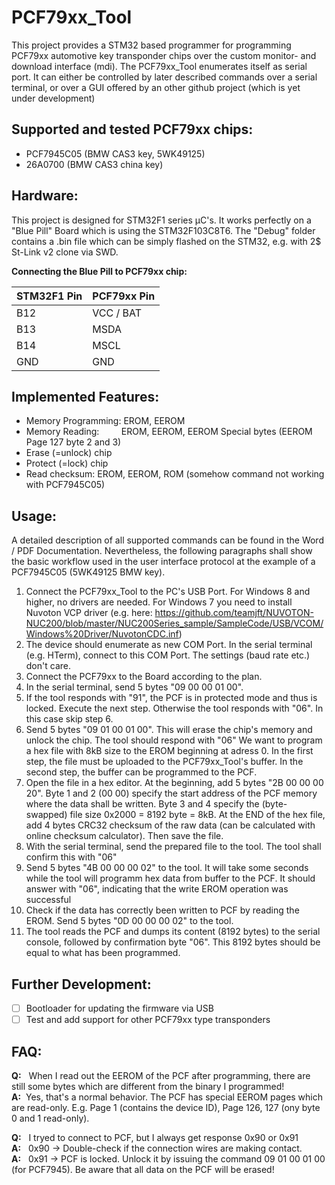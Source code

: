 # PCF79xx_Tool
This project provides a STM32 based programmer for programming PCF79xx automotive key transponder chips over the custom monitor- and download interface (mdi).
The PCF79xx_Tool enumerates itself as serial port. It can either be controlled by later described commands over a serial terminal, or over a GUI offered by an other github project (which is yet under development)

## Supported and tested PCF79xx chips:
- PCF7945C05 (BMW CAS3 key, 5WK49125)
- 26A0700 (BMW CAS3 china key)

## Hardware:
This project is designed for STM32F1 series µC's. It works perfectly on a "Blue Pill" Board which is using the STM32F103C8T6.
The "Debug" folder contains a .bin file which can be simply flashed on the STM32, e.g. with 2$ St-Link v2 clone via SWD.

**Connecting the Blue Pill to PCF79xx chip:**

STM32F1 Pin | PCF79xx Pin
-----| -----------
B12 | VCC / BAT
B13 | MSDA
B14 | MSCL
GND | GND

## Implemented Features:
- Memory Programming: EROM, EEROM
- Memory Reading: &nbsp; &nbsp; &nbsp; &nbsp;  EROM, EEROM, EEROM Special bytes (EEROM Page 127 byte 2 and 3)
- Erase (=unlock) chip
- Protect (=lock) chip
- Read checksum: EROM, EEROM, ROM (somehow command not working with PCF7945C05)

## Usage:
A detailed description of all supported commands can be found in the Word / PDF Documentation.
Nevertheless, the following paragraphs shall show the basic workflow used in the user interface protocol at the example of a PCF7945C05 (5WK49125 BMW key).

1. Connect the PCF79xx_Tool to the PC's USB Port. For Windows 8 and higher, no drivers are needed. For Windows 7 you need to install Nuvoton VCP driver (e.g. here: https://github.com/teamjft/NUVOTON-NUC200/blob/master/NUC200Series_sample/SampleCode/USB/VCOM/Windows%20Driver/NuvotonCDC.inf)
2. The device should enumerate as new COM Port. In the serial terminal (e.g. HTerm), connect to this COM Port. The settings (baud rate etc.) don't care.
3. Connect the PCF79xx to the Board according to the plan.
4. In the serial terminal, send 5 bytes "09 00 00 01 00".
5. If the tool responds with "91", the PCF is in protected mode and thus is locked. Execute the next step. Otherwise the tool responds with "06". In this case skip step 6.
6. Send 5 bytes "09 01 00 01 00". This will erase the chip's memory and unlock the chip. The tool should respond with "06"
We want to program a hex file with 8kB size to the EROM beginning at adress 0. In the first step, the file must be uploaded to the PCF79xx_Tool's buffer. In the second step, the buffer can be programmed to the PCF.
7. Open the file in a hex editor. At the beginning, add 5 bytes "2B 00 00 00 20".  Byte 1 and 2 (00 00) specify the start address of the PCF memory where the data shall be written. Byte 3 and 4 specify the (byte-swapped) file size 0x2000 = 8192 byte = 8kB. At the END of the hex file, add 4 bytes CRC32 checksum of the raw data (can be calculated with online checksum calculator). Then save the file.
8. With the serial terminal, send the prepared file to the tool. The tool shall confirm this with "06"
9. Send 5 bytes "4B 00 00 00 02" to the tool. It will take some seconds while the tool will programm hex data from buffer to the PCF. It should answer with "06", indicating that the write EROM operation was successful
10. Check if the data has correctly been written to PCF by reading the EROM. Send 5 bytes "0D 00 00 00 02" to the tool.
11. The tool reads the PCF and dumps its content (8192 bytes) to the serial console, followed by confirmation byte "06". This 8192 bytes should be equal to what has been programmed.

## Further Development:
- [ ] Bootloader for updating the firmware via USB
- [ ] Test and add support for other PCF79xx type transponders

## FAQ:
**Q:** &nbsp; When I read out the EEROM of the PCF after programming, there are still some bytes which are different from the binary I programmed!<br>
**A:** &nbsp;Yes, that's a normal behavior. The PCF has special EEROM pages which are read-only. E.g. Page 1 (contains the device ID), Page 126, 127 (ony byte 0 and 1 read-only).

**Q:**  &nbsp; I tryed to connect to PCF, but I always get response 0x90 or 0x91 <br>
**A:**  &nbsp; 0x90 -> Double-check if the connection wires are making contact. <br>
**A:**  &nbsp; 0x91 -> PCF is locked. Unlock it by issuing the command 09 01 00 01 00 (for PCF7945). Be aware that all data on the PCF will be erased!
